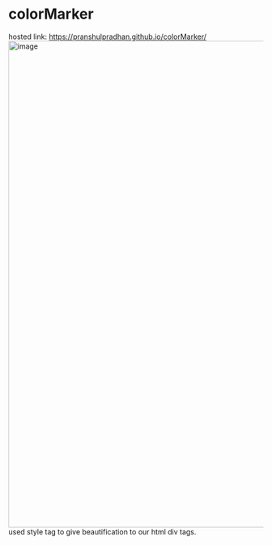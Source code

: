 # colorMarker
hosted link:
https://pranshulpradhan.github.io/colorMarker/
<img width="960" alt="image" src="https://github.com/pranshulpradhan/colorMarker/assets/139995434/8a548615-a311-430d-915c-9de9f8453474">
used style tag to give beautification to our html div tags.
